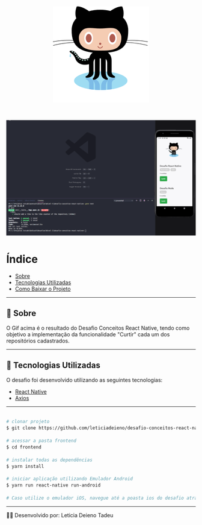 <h1 align="center">
    <img src="./src/assets/github-icon.png" />
</h1>

<h1>
    <img src="./src/assets/react-native-repositories.gif" />
</h1>

# Índice

- [Sobre](#-sobre) 
- [Tecnologias Utilizadas](#-tecnologias-utilizadas) 
- [Como Baixar o Projeto](#-como-baixar-o-projeto)

---

## 📝 Sobre

O Gif acima é o resultado do Desafio Conceitos React Native, tendo como objetivo a implementação da funcionalidade "Curtir" cada um dos repositórios cadastrados.

---

## 🚀 Tecnologias Utilizadas

O desafio foi desenvolvido utilizando as seguintes tecnologias: 

- [React Native](https://reactnative.dev/)
- [Axios](https://github.com/axios/axios)

---

```bash

# clonar projeto
$ git clone https://github.com/leticiadeieno/desafio-conceitos-react-native.git

# acessar a pasta frontend
$ cd frontend

# instalar todas as dependências
$ yarn install 

# iniciar aplicação utilizando Emulador Android
$ yarn run react-native run-android

# Caso utilize o emulador iOS, navegue até a poasta ios do desafio através do comando cd e depois execute pd install para instalar todas as dependências para o iOS.
```

---
🙋‍♀️ Desenvolvido por: Leticia Deieno Tadeu